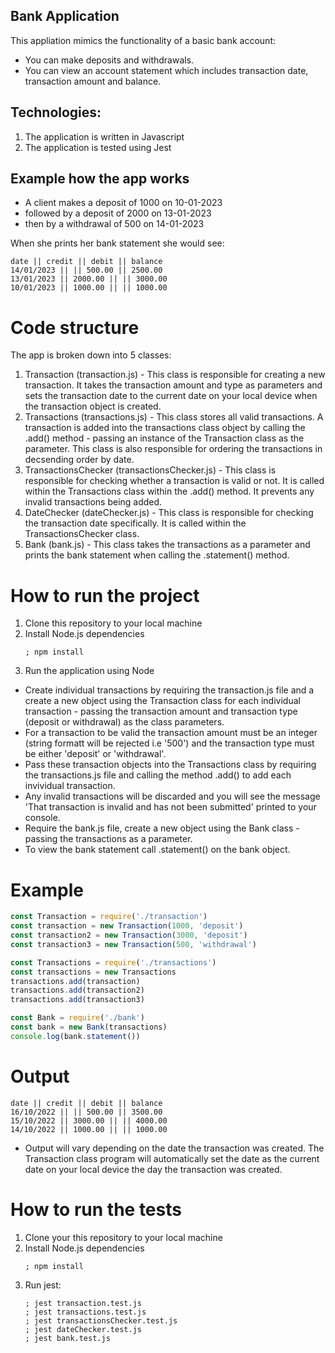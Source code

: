 ## Bank Application
This appliation mimics the functionality of a basic bank account:
- You can make deposits and withdrawals. 
- You can view an account statement which includes transaction date, transaction amount and balance.

## Technologies:
1. The application is written in Javascript
2. The application is tested using Jest

## Example how the app works

- A client makes a deposit of 1000 on 10-01-2023
- followed by a deposit of 2000 on 13-01-2023
- then by a withdrawal of 500 on 14-01-2023

When she prints her bank statement she would see:

```
date || credit || debit || balance
14/01/2023 || || 500.00 || 2500.00
13/01/2023 || 2000.00 || || 3000.00
10/01/2023 || 1000.00 || || 1000.00
```

# Code structure

The app is broken down into 5 classes:

1. Transaction (transaction.js) - This class is responsible for creating a new transaction. It takes the transaction amount and type as parameters and sets the transaction date to the current date on your local device when the transaction object is created.
2. Transactions (transactions.js) - This class stores all valid transactions. A transaction is added into the transactions class object by calling the .add() method - passing an instance of the Transaction class as the parameter. This class is also responsible for ordering the transactions in decsending order by date.
3. TransactionsChecker (transactionsChecker.js) - This class is responsible for checking whether a transaction is valid or not. It is called within the Transactions class within the .add() method. It prevents any invalid transactions being added.
4. DateChecker (dateChecker.js) - This class is responsible for checking the transaction date specifically. It is called within the TransactionsChecker class.
5. Bank (bank.js) - This class takes the transactions as a parameter and prints the bank statement when calling the .statement() method.


# How to run the project
1. Clone this repository to your local machine
2. Install Node.js dependencies 
   ```
   ; npm install
   ```
3. Run the application using Node
- Create individual transactions by requiring the transaction.js file and a create a new object using the Transaction class for each individual transaction - passing the transaction amount and transaction type (deposit or withdrawal) as the class parameters.
- For a transaction to be valid the transaction amount must be an integer (string formatt will be rejected i.e '500') and the transaction type must be either 'deposit' or 'withdrawal'.
- Pass these transaction objects into the Transactions class by requiring the transactions.js file and calling the method .add() to add each invividual transaction.
- Any invalid transactions will be discarded and you will see the message 'That transaction is invalid and has not been submitted' printed to your console.
- Require the bank.js file, create a new object using the Bank class - passing the transactions as a parameter.
- To view the bank statement call .statement() on the bank object.

# Example
```javascript
const Transaction = require('./transaction')
const transaction = new Transaction(1000, 'deposit')
const transaction2 = new Transaction(3000, 'deposit')
const transaction3 = new Transaction(500, 'withdrawal')

const Transactions = require('./transactions')
const transactions = new Transactions
transactions.add(transaction)
transactions.add(transaction2)
transactions.add(transaction3)

const Bank = require('./bank')
const bank = new Bank(transactions)
console.log(bank.statement())
```

# Output
```
date || credit || debit || balance
16/10/2022 || || 500.00 || 3500.00
15/10/2022 || 3000.00 || || 4000.00
14/10/2022 || 1000.00 || || 1000.00
```
* Output will vary depending on the date the transaction was created. The Transaction class program will automatically set the date as the current date on your local device the day the transaction was created.

# How to run the tests
1. Clone your this repository to your local machine
2. Install Node.js dependencies 
   ```
   ; npm install
   ```
3. Run jest:
   ```
   ; jest transaction.test.js
   ; jest transactions.test.js
   ; jest transactionsChecker.test.js
   ; jest dateChecker.test.js
   ; jest bank.test.js
   ```
